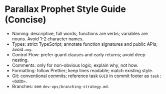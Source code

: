 # Parallax Prophet Style Guide (Concise)

- Naming: descriptive, full words; functions are verbs; variables are nouns. Avoid 1-2 character names.
- Types: strict TypeScript; annotate function signatures and public APIs; avoid `any`.
- Control Flow: prefer guard clauses and early returns; avoid deep nesting.
- Comments: only for non-obvious logic; explain why, not how.
- Formatting: follow Prettier; keep lines readable; match existing style.
- Git: conventional commits; reference task `GUID` in commit footer as `task: <GUID>`.
- Branches: see `dev-ops/branching-strategy.md`.
